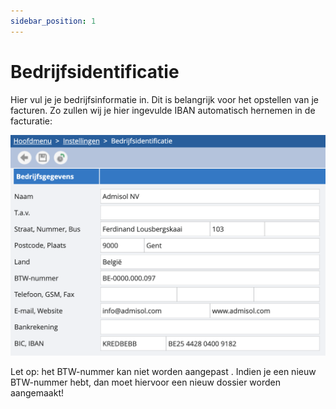 ```yaml
---
sidebar_position: 1
---
```


# Bedrijfsidentificatie

Hier vul je je bedrijfsinformatie in. Dit is belangrijk voor het opstellen van je facturen. Zo zullen wij je hier ingevulde IBAN automatisch hernemen in de facturatie: 

![alt text](image.png)

Let op: het BTW-nummer kan niet worden aangepast . Indien je  een nieuw BTW-nummer hebt, dan moet hiervoor een nieuw dossier worden aangemaakt! 